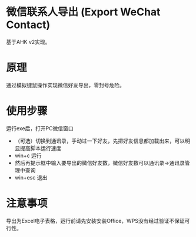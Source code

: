 # 微信联系人导出 (Export WeChat Contact)

基于AHK v2实现。

# 原理
通过模拟键鼠操作实现微信好友导出，零封号危险。

# 使用步骤
运行exe后，打开PC微信窗口
- （可选）切换到通讯录，手动过一下好友，先把好友信息都加载出来，可以明显提高脚本运行速度
- win+c 运行
- 然后再提示框中输入要导出的微信好友数，微信好友数可以通讯录->通讯录管理中查询
- win+esc 退出
   
# 注意事项
导出为Excel电子表格，运行前请先安装安装Office，WPS没有经过验证不保证可行性。
